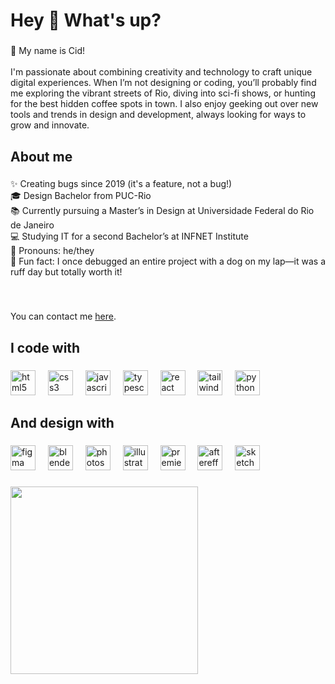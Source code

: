 <h1 align="left">Hey 👋 What's up?</h1>

###

<p align="left">🦎 My name is Cid!<br><br>I'm passionate about combining creativity and technology to craft unique digital experiences. When I’m not designing or coding, you’ll probably find me exploring the vibrant streets of Rio, diving into sci-fi shows, or hunting for the best hidden coffee spots in town. I also enjoy geeking out over new tools and trends in design and development, always looking for ways to grow and innovate.</p>

###

<h2 align="left">About me</h2>

###

<p align="left">✨ Creating bugs since 2019 (it's a feature, not a bug!)<br>🎓 Design Bachelor from PUC-Rio<br>📚 Currently pursuing a Master’s in Design at Universidade Federal do Rio de Janeiro<br>💻 Studying IT for a second Bachelor’s at INFNET Institute<br>🌈 Pronouns: he/they<br>🐾 Fun fact: I once debugged an entire project with a dog on my lap—it was a ruff day but totally worth it!</p>

###

<br clear="both">

<p align="left">You can contact me <a href="https://www.linkedin.com/in/cidoliveira1/">here</a>.</p>

###

<h2 align="left">I code with</h2>

###

<div align="left">
  <img src="https://cdn.jsdelivr.net/gh/devicons/devicon/icons/html5/html5-original.svg" height="40" alt="html5 logo"  />
  <img width="12" />
  <img src="https://cdn.jsdelivr.net/gh/devicons/devicon/icons/css3/css3-original.svg" height="40" alt="css3 logo"  />
  <img width="12" />
  <img src="https://cdn.jsdelivr.net/gh/devicons/devicon/icons/javascript/javascript-original.svg" height="40" alt="javascript logo"  />
  <img width="12" />
  <img src="https://cdn.jsdelivr.net/gh/devicons/devicon/icons/typescript/typescript-original.svg" height="40" alt="typescript logo"  />
  <img width="12" />
  <img src="https://cdn.jsdelivr.net/gh/devicons/devicon/icons/react/react-original.svg" height="40" alt="react logo"  />
  <img width="12" />
  <img src="https://cdn.jsdelivr.net/gh/devicons/devicon/icons/tailwindcss/tailwindcss-original-wordmark.svg" height="40" alt="tailwindcss logo"  />
  <img width="12" />
  <img src="https://cdn.jsdelivr.net/gh/devicons/devicon/icons/python/python-original.svg" height="40" alt="python logo"  />
</div>

###

<h2 align="left">And design with</h2>

###

<div align="left">
  <img src="https://cdn.jsdelivr.net/gh/devicons/devicon/icons/figma/figma-original.svg" height="40" alt="figma logo"  />
  <img width="12" />
  <img src="https://cdn.jsdelivr.net/gh/devicons/devicon/icons/blender/blender-original.svg" height="40" alt="blender logo"  />
  <img width="12" />
  <img src="https://cdn.jsdelivr.net/gh/devicons/devicon/icons/photoshop/photoshop-plain.svg" height="40" alt="photoshop logo"  />
  <img width="12" />
  <img src="https://cdn.jsdelivr.net/gh/devicons/devicon/icons/illustrator/illustrator-plain.svg" height="40" alt="illustrator logo"  />
  <img width="12" />
  <img src="https://cdn.jsdelivr.net/gh/devicons/devicon/icons/premierepro/premierepro-plain.svg" height="40" alt="premierepro logo"  />
  <img width="12" />
  <img src="https://cdn.jsdelivr.net/gh/devicons/devicon/icons/aftereffects/aftereffects-original.svg" height="40" alt="aftereffects logo"  />
  <img width="12" />
  <img src="https://cdn.jsdelivr.net/gh/devicons/devicon/icons/sketch/sketch-original.svg" height="40" alt="sketch logo"  />
</div>

###

<div align="left">
  <img height="300" src="https://25.media.tumblr.com/a329019ea5fcad701e65c29e7d16ce10/tumblr_mjlxw6yvgD1qk22uwo1_500.gif"  />
</div>

###
